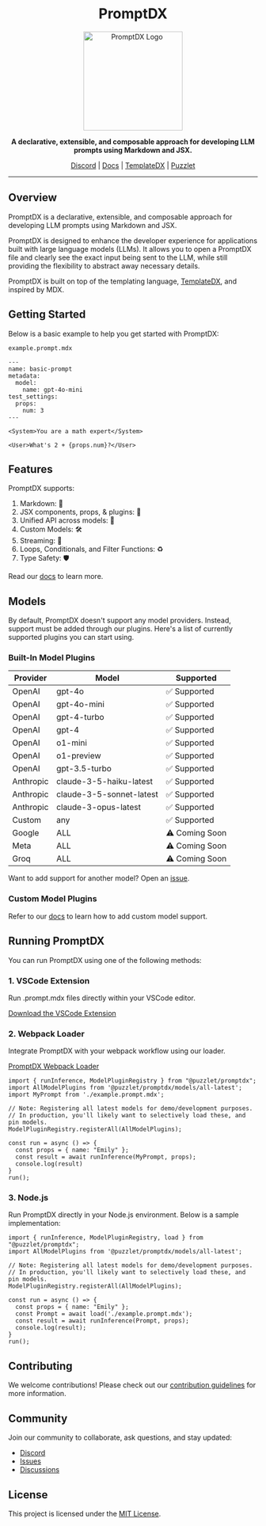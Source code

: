 <h1 align="center">PromptDX</h1>

<p align="center">
  <a href="https://github.com/puzzlet-ai">
    <img src="https://www.puzzlet.ai/images/logo.svg" alt="PromptDX Logo" width="200"/>
  </a>
</p>

<p align="center">
  <strong>A declarative, extensible, and composable approach for developing LLM prompts using Markdown and JSX.</strong>
</p>

<p align="center">
  <a href="https://discord.gg/P2NeMDtXar">Discord</a> |
  <a href="https://puzzlet-ai.github.io/promptdx/">Docs</a> |
  <a href="https://github.com/puzzlet-ai/templatedx">TemplateDX</a> |
  <a href="https://puzzlet.ai">Puzzlet</a>
</p>

---

## Overview

PromptDX is a declarative, extensible, and composable approach for developing LLM prompts using Markdown and JSX.

PromptDX is designed to enhance the developer experience for applications built with large language models (LLMs). It allows you to open a PromptDX file and clearly see the exact input being sent to the LLM, while still providing the flexibility to abstract away necessary details.

PromptDX is built on top of the templating language, [TemplateDX](https://github.com/puzzlet-ai/templatedx), and inspired by MDX.

## Getting Started

Below is a basic example to help you get started with PromptDX:

`example.prompt.mdx`
```mdx
---
name: basic-prompt
metadata:
  model:
    name: gpt-4o-mini
test_settings:
  props:
    num: 3
---

<System>You are a math expert</System>

<User>What's 2 + {props.num}?</User>
```

## Features

PromptDX supports:

1. Markdown: 📝
1. JSX components, props, & plugins: 🧩
1. Unified API across models: 🔗
1. Custom Models: 🛠️
1. Streaming: 🌊
1. Loops, Conditionals, and Filter Functions: ♻️
1. Type Safety: 🛡️

Read our [docs](https://puzzlet-ai.github.io/promptdx) to learn more.

## Models

By default, PromptDX doesn't support any model providers. Instead, support must be added through our plugins.
Here's a list of currently supported plugins you can start using.

### Built-In Model Plugins

| Provider   | Model                        | Supported      |
|------------|------------------------------|----------------|
| OpenAI     | gpt-4o                       | ✅ Supported   |
| OpenAI     | gpt-4o-mini                  | ✅ Supported   |
| OpenAI     | gpt-4-turbo                  | ✅ Supported   |
| OpenAI     | gpt-4                        | ✅ Supported   |
| OpenAI     | o1-mini                      | ✅ Supported   |
| OpenAI     | o1-preview                   | ✅ Supported   |
| OpenAI     | gpt-3.5-turbo                | ✅ Supported   |
| Anthropic  | claude-3-5-haiku-latest      | ✅ Supported   |
| Anthropic  | claude-3-5-sonnet-latest     | ✅ Supported   |
| Anthropic  | claude-3-opus-latest         | ✅ Supported   |
| Custom     | any                          | ✅ Supported   |
| Google     | ALL                          | ⚠️ Coming Soon |
| Meta       | ALL                          | ⚠️ Coming Soon |
| Groq       | ALL                          | ⚠️ Coming Soon |

Want to add support for another model? Open an [issue](https://github.com/puzzlet-ai/promptdx/issues).

### Custom Model Plugins

Refer to our [docs](https://puzzlet-ai.github.io/promptdx) to learn how to add custom model support.

## Running PromptDX

You can run PromptDX using one of the following methods:

### 1. VSCode Extension

Run .prompt.mdx files directly within your VSCode editor.

[Download the VSCode Extension](https://marketplace.visualstudio.com/items?itemName=puzzlet.promptdx)

### 2. Webpack Loader

Integrate PromptDX with your webpack workflow using our loader.

[PromptDX Webpack Loader](https://github.com/puzzlet-ai/promptdx-loader)

```tsx
import { runInference, ModelPluginRegistry } from "@puzzlet/promptdx";
import AllModelPlugins from '@puzzlet/promptdx/models/all-latest';
import MyPrompt from './example.prompt.mdx';

// Note: Registering all latest models for demo/development purposes. 
// In production, you'll likely want to selectively load these, and pin models.
ModelPluginRegistry.registerAll(AllModelPlugins);

const run = async () => {
  const props = { name: "Emily" };
  const result = await runInference(MyPrompt, props);
  console.log(result)
}
run();
```

### 3. Node.js

Run PromptDX directly in your Node.js environment. Below is a sample implementation:

```tsx node
import { runInference, ModelPluginRegistry, load } from "@puzzlet/promptdx";
import AllModelPlugins from '@puzzlet/promptdx/models/all-latest';

// Note: Registering all latest models for demo/development purposes. 
// In production, you'll likely want to selectively load these, and pin models.
ModelPluginRegistry.registerAll(AllModelPlugins);

const run = async () => {
  const props = { name: "Emily" };
  const Prompt = await load('./example.prompt.mdx');
  const result = await runInference(Prompt, props);
  console.log(result);
}
run();
```

## Contributing

We welcome contributions! Please check out our [contribution guidelines](https://github.com/puzzlet-ai/promptdx/blob/main/CONTRIBUTING.md) for more information.

## Community

Join our community to collaborate, ask questions, and stay updated:

- [Discord](https://discord.gg/P2NeMDtXar)
- [Issues](https://github.com/puzzlet-ai/promptdx/issues)
- [Discussions](https://github.com/puzzlet-ai/promptdx/discussions)

## License

This project is licensed under the [MIT License](https://github.com/puzzlet-ai/promptdx/blob/main/LICENSE).
